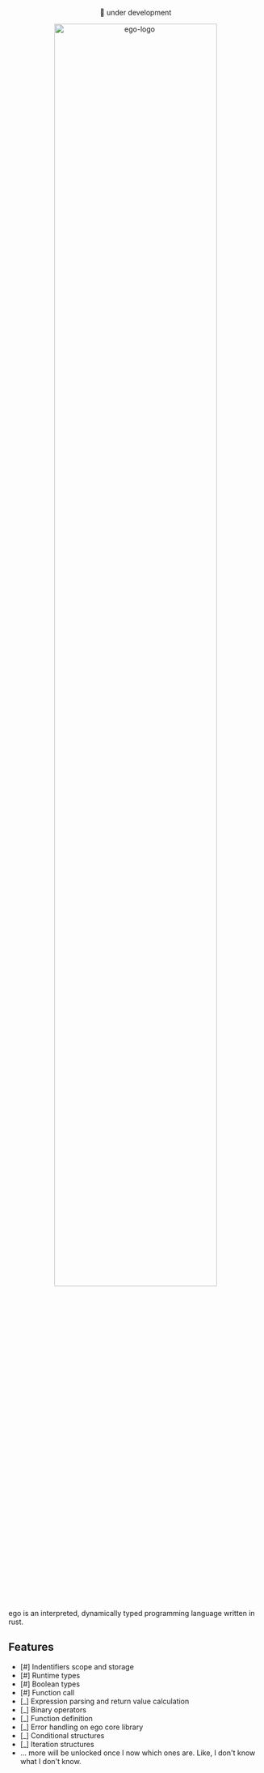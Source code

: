 <p align="center">
🚧 under development
</p>

<p align="center">
<img src="https://github.com/noreplydev/ego/assets/99766455/cb38124b-e058-493c-8ea4-08a3788cfa85" alt="ego-logo" width="80%">
</p>

ego is an interpreted, dynamically typed programming language written in rust.

## Features

- [#] Indentifiers scope and storage
- [#] Runtime types
- [#] Boolean types
- [#] Function call
- [_] Expression parsing and return value calculation
- [_] Binary operators
- [_] Function definition
- [_] Error handling on ego core library 
- [_] Conditional structures
- [_] Iteration structures
- ... more will be unlocked once I now which ones are. Like, I don't know what I don't know.